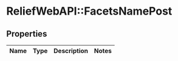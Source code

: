 # ReliefWebAPI::FacetsNamePost

## Properties
Name | Type | Description | Notes
------------ | ------------- | ------------- | -------------


